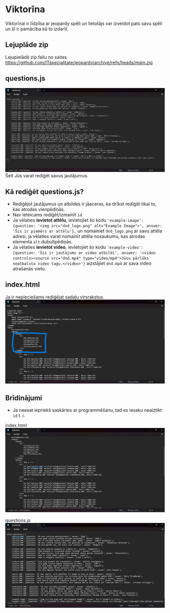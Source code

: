 # Viktorīna

Viktorīnai ir līdzība ar jeopardy spēli un lietotājs var izveidot pats savu spēli un šī ir pamācība kā to izdarīt.

## Lejuplāde zip

Lejupielādē zip failu no saites <https://github.com/ITspecialitate/jeopardy/archive/refs/heads/main.zip>

## questions.js

![questions.js img](questions_js.png) Šeit Jūs varat rediģēt savus jautājumus.

## Kā rediģēt questions.js?

* Rediģējot jautājumus un atbildes ir jāaceras, ka drīkst rediģēt tikai to, kas atrodas vienpēdiņās.
* Nav ieteicams rediģēt/izmainīt `id`
* Ja vēlaties **ievietot attēlu**, ievietojiet šo kodu `'example-image': {question: '<img src="dnd_logo.png" alt="Example Image">', answer: 'Šis ir piemērs ar attēlu'},` un nomainiet `dnd_logo.png` ar savu attēla adresi, ja vēlaties varat nomainīt attēla nosaukumu, kas atrodas elementa `alt` dubultpēdiņās.
* Ja vēlaties **ievietot video**, ievietojiet šo kodu `'example-video': {question: 'Šis ir jautājums ar video atbildi', answer: '<video controls><source src="dnd.mp4" type="video/mp4">Jūsu pārlūks neatbalsta video tagu.</video>'}` aizstājiet `dnd.mp4` ar sava video atrašanās vietu.

## index.html

Ja ir nepieciešams rediģējat sadaļu virsrakstus. ![index.html img](index_html_tages.png)

## Brīdinājumi

* Ja neesat iepriekš saskāries ar programmēšanu, tad es iesaku neaiztikt `id` t. i.

index.html ![index.html id img](index_html_id.png)

questions.js ![questions.js id img](questions_js_id.png)
